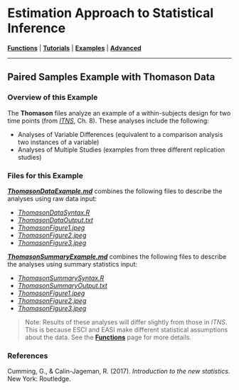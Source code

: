# Estimation Approach to Statistical Inference

[**Functions**](../../Functions) | 
[**Tutorials**](../../Tutorials) | 
[**Examples**](../../Examples) | 
[**Advanced**](../../Advanced)

---

## Paired Samples Example with Thomason Data

### Overview of this Example

The **Thomason** files analyze an example of a within-subjects design for two time points (from _[ITNS](https://thenewstatistics.com/itns/ "Introduction to the New Statistics")_, Ch. 8). These analyses include the following:

- Analyses of Variable Differences (equivalent to a comparison analysis two instances of a variable)
- Analyses of Multiple Studies (examples from three different replication studies)

### Files for this Example

[**_ThomasonDataExample.md_**](./ThomasonDataExample.md) combines the following files to describe the analyses using raw data input:

- [_ThomasonDataSyntax.R_](./ThomasonDataSyntax.R)
- [_ThomasonDataOutput.txt_](./ThomasonDataOutput.txt)
- [_ThomasonFigure1.jpeg_](./ThomasonFigure1.jpeg)
- [_ThomasonFigure2.jpeg_](./ThomasonFigure2.jpeg)
- [_ThomasonFigure3.jpeg_](./ThomasonFigure3.jpeg) 

[**_ThomasonSummaryExample.md_**](./ThomasonSummaryExample.md) combines the following files to describe the analyses using summary statistics input:

- [_ThomasonSummarySyntax.R_](./ThomasonSummarySyntax.R)
- [_ThomasonSummaryOutput.txt_](./ThomasonSummaryOutput.txt)
- [_ThomasonFigure1.jpeg_](./ThomasonFigure1.jpeg)
- [_ThomasonFigure2.jpeg_](./ThomasonFigure2.jpeg)
- [_ThomasonFigure3.jpeg_](./ThomasonFigure3.jpeg) 

> Note: Results of these analyses will differ slightly from those in _ITNS_. This is because ESCI and EASI make different statistical assumptions about the data. See the [**Functions**](../../Functions) page for more details.

### References

Cumming, G., & Calin-Jageman, R. (2017). _Introduction to the new statistics._ New York: Routledge.
